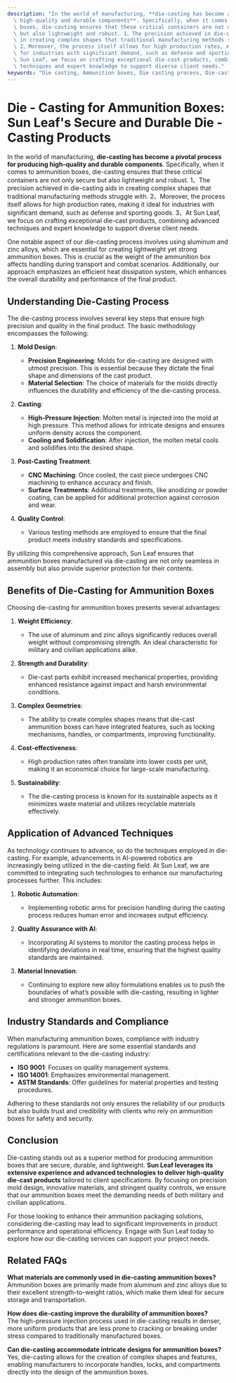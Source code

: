 ```yaml
---
description: "In the world of manufacturing, **die-casting has become a pivotal process for producing\
  \ high-quality and durable components**. Specifically, when it comes to ammunition\
  \ boxes, die-casting ensures that these critical containers are not only secure\
  \ but also lightweight and robust. 1、The precision achieved in die-casting aids\
  \ in creating complex shapes that traditional manufacturing methods struggle with.\
  \ 2、Moreover, the process itself allows for high production rates, making it ideal\
  \ for industries with significant demand, such as defense and sporting goods. 3、At\
  \ Sun Leaf, we focus on crafting exceptional die-cast products, combining advanced\
  \ techniques and expert knowledge to support diverse client needs."
keywords: "Die casting, Ammunition boxes, Die casting process, Die-cast aluminum"
---
```

# Die - Casting for Ammunition Boxes: Sun Leaf's Secure and Durable Die - Casting Products

In the world of manufacturing, **die-casting has become a pivotal process for producing high-quality and durable components**. Specifically, when it comes to ammunition boxes, die-casting ensures that these critical containers are not only secure but also lightweight and robust. 1、The precision achieved in die-casting aids in creating complex shapes that traditional manufacturing methods struggle with. 2、Moreover, the process itself allows for high production rates, making it ideal for industries with significant demand, such as defense and sporting goods. 3、At Sun Leaf, we focus on crafting exceptional die-cast products, combining advanced techniques and expert knowledge to support diverse client needs.

One notable aspect of our die-casting process involves using aluminum and zinc alloys, which are essential for creating lightweight yet strong ammunition boxes. This is crucial as the weight of the ammunition box affects handling during transport and combat scenarios. Additionally, our approach emphasizes an efficient heat dissipation system, which enhances the overall durability and performance of the final product.

## **Understanding Die-Casting Process**

The die-casting process involves several key steps that ensure high precision and quality in the final product. The basic methodology encompasses the following:

1. **Mold Design**: 
   - **Precision Engineering**: Molds for die-casting are designed with utmost precision. This is essential because they dictate the final shape and dimensions of the cast product.
   - **Material Selection**: The choice of materials for the molds directly influences the durability and efficiency of the die-casting process.

2. **Casting**:
   - **High-Pressure Injection**: Molten metal is injected into the mold at high pressure. This method allows for intricate designs and ensures uniform density across the component.
   - **Cooling and Solidification**: After injection, the molten metal cools and solidifies into the desired shape.

3. **Post-Casting Treatment**:
   - **CNC Machining**: Once cooled, the cast piece undergoes CNC machining to enhance accuracy and finish.
   - **Surface Treatments**: Additional treatments, like anodizing or powder coating, can be applied for additional protection against corrosion and wear.

4. **Quality Control**: 
   - Various testing methods are employed to ensure that the final product meets industry standards and specifications.

By utilizing this comprehensive approach, Sun Leaf ensures that ammunition boxes manufactured via die-casting are not only seamless in assembly but also provide superior protection for their contents.

## **Benefits of Die-Casting for Ammunition Boxes**

Choosing die-casting for ammunition boxes presents several advantages:

1. **Weight Efficiency**:
   - The use of aluminum and zinc alloys significantly reduces overall weight without compromising strength. An ideal characteristic for military and civilian applications alike.

2. **Strength and Durability**:
   - Die-cast parts exhibit increased mechanical properties, providing enhanced resistance against impact and harsh environmental conditions.

3. **Complex Geometries**:
   - The ability to create complex shapes means that die-cast ammunition boxes can have integrated features, such as locking mechanisms, handles, or compartments, improving functionality.

4. **Cost-effectiveness**:
   - High production rates often translate into lower costs per unit, making it an economical choice for large-scale manufacturing.

5. **Sustainability**:
   - The die-casting process is known for its sustainable aspects as it minimizes waste material and utilizes recyclable materials effectively.

## **Application of Advanced Techniques**

As technology continues to advance, so do the techniques employed in die-casting. For example, advancements in AI-powered robotics are increasingly being utilized in the die-casting field. At Sun Leaf, we are committed to integrating such technologies to enhance our manufacturing processes further. This includes:

1. **Robotic Automation**:
   - Implementing robotic arms for precision handling during the casting process reduces human error and increases output efficiency.

2. **Quality Assurance with AI**:
   - Incorporating AI systems to monitor the casting process helps in identifying deviations in real time, ensuring that the highest quality standards are maintained.

3. **Material Innovation**:
   - Continuing to explore new alloy formulations enables us to push the boundaries of what’s possible with die-casting, resulting in lighter and stronger ammunition boxes.

## **Industry Standards and Compliance**

When manufacturing ammunition boxes, compliance with industry regulations is paramount. Here are some essential standards and certifications relevant to the die-casting industry:

- **ISO 9001**: Focuses on quality management systems.
- **ISO 14001**: Emphasizes environmental management.
- **ASTM Standards**: Offer guidelines for material properties and testing procedures.

Adhering to these standards not only ensures the reliability of our products but also builds trust and credibility with clients who rely on ammunition boxes for safety and security.

## **Conclusion**

Die-casting stands out as a superior method for producing ammunition boxes that are secure, durable, and lightweight. **Sun Leaf leverages its extensive experience and advanced technologies to deliver high-quality die-cast products** tailored to client specifications. By focusing on precision mold design, innovative materials, and stringent quality controls, we ensure that our ammunition boxes meet the demanding needs of both military and civilian applications.

For those looking to enhance their ammunition packaging solutions, considering die-casting may lead to significant improvements in product performance and operational efficiency. Engage with Sun Leaf today to explore how our die-casting services can support your project needs.

## Related FAQs

**What materials are commonly used in die-casting ammunition boxes?**  
Ammunition boxes are primarily made from aluminum and zinc alloys due to their excellent strength-to-weight ratios, which make them ideal for secure storage and transportation.

**How does die-casting improve the durability of ammunition boxes?**  
The high-pressure injection process used in die-casting results in denser, more uniform products that are less prone to cracking or breaking under stress compared to traditionally manufactured boxes.

**Can die-casting accommodate intricate designs for ammunition boxes?**  
Yes, die-casting allows for the creation of complex shapes and features, enabling manufacturers to incorporate handles, locks, and compartments directly into the design of the ammunition boxes.
